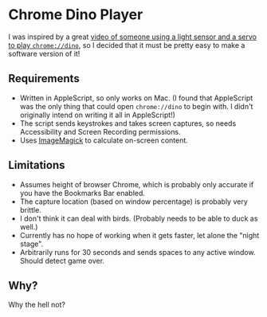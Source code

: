 # Chrome Dino Player

I was inspired by a great [video of someone using a light sensor and a servo to play `chrome://dino`](https://imgur.com/gallery/u8bkoIX), so I decided that it must be pretty easy to make a software version of it!

## Requirements

* Written in AppleScript, so only works on Mac. (I found that AppleScript was the only thing that could open `chrome://dino` to begin with. I didn't originally intend on writing it all in AppleScript!)
* The script sends keystrokes and takes screen captures, so needs Accessibility and Screen Recording permissions.
* Uses [ImageMagick](https://imagemagick.org/) to calculate on-screen content.

## Limitations

* Assumes height of browser Chrome, which is probably only accurate if you have the Bookmarks Bar enabled.
* The capture location (based on window percentage) is probably very brittle.
* I don't think it can deal with birds. (Probably needs to be able to duck as well.)
* Currently has no hope of working when it gets faster, let alone the "night stage".
* Arbitrarily runs for 30 seconds and sends spaces to any active window. Should detect game over.

## Why?

Why the hell not?
